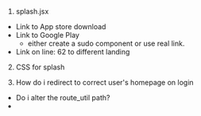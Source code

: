 1. splash.jsx 
  * Link to App store download 
  * Link to Google Play
    * either create a sudo component or use real link.
  * Link on line: 62 to different landing

2. CSS for splash    

3. How do i redirect to correct user's homepage on login
  * Do i alter the route_util path?
  * 
